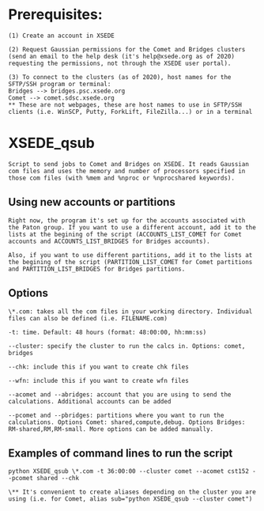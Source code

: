 # Prerequisites:
    (1) Create an account in XSEDE

    (2) Request Gaussian permissions for the Comet and Bridges clusters (send an email to the help desk (it's help@xsede.org as of 2020) requesting the permissions, not through the XSEDE user portal). 

    (3) To connect to the clusters (as of 2020), host names for the SFTP/SSH program or terminal:
    Bridges --> bridges.psc.xsede.org
    Comet --> comet.sdsc.xsede.org
    ** These are not webpages, these are host names to use in SFTP/SSH clients (i.e. WinSCP, Putty, ForkLift, FileZilla...) or in a terminal


# XSEDE_qsub
    Script to send jobs to Comet and Bridges on XSEDE. It reads Gaussian com files and uses the memory and number of processors specified in those com files (with %mem and %nproc or %nprocshared keywords).

## Using new accounts or partitions
    Right now, the program it's set up for the accounts associated with the Paton group. If you want to use a different account, add it to the lists at the begining of the script (ACCOUNTS_LIST_COMET for Comet accounts and ACCOUNTS_LIST_BRIDGES for Bridges accounts).

    Also, if you want to use different partitions, add it to the lists at the begining of the script (PARTITION_LIST_COMET for Comet partitions and PARTITION_LIST_BRIDGES for Bridges partitions.

## Options
    \*.com: takes all the com files in your working directory. Individual files can also be defined (i.e. FILENAME.com) 

    -t: time. Default: 48 hours (format: 48:00:00, hh:mm:ss)

    --cluster: specify the cluster to run the calcs in. Options: comet, bridges

    --chk: include this if you want to create chk files

    --wfn: include this if you want to create wfn files

    --acomet and --abridges: account that you are using to send the calculations. Additional accounts can be added

    --pcomet and --pbridges: partitions where you want to run the calculations. Options Comet: shared,compute,debug. Options Bridges: RM-shared,RM,RM-small. More options can be added manually.

## Examples of command lines to run the script
    python XSEDE_qsub \*.com -t 36:00:00 --cluster comet --acomet cst152 --pcomet shared --chk

    \** It's convenient to create aliases depending on the cluster you are using (i.e. for Comet, alias sub="python XSEDE_qsub --cluster comet")
